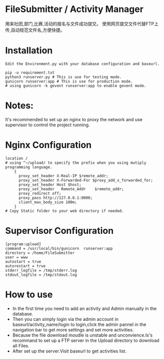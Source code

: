 # FileSubmitter / Activity Manager
用来社团,部门,比赛,活动的报名与文件成功提交。 使用网页提交文件代替FTP上传,自动规范文件名,方便快捷。


# Installation
    Edit the Environment.py with your database configuration and baseurl.

    pip -u requirement.txt
    python3 runserver.py # This is use for testing mode.
    gunicorn runserver:app # This is use for production mode.
    # using gunicorn -k gevent runserver:app to enable gevent mode.


# Notes:
It's recommended to set up an nginx to proxy the network and use supervisor to control the project running.


# Nginx Configuration

    location /  
    # using ^~/upload/ to specify the prefix when you using mutiply programming language.
        {
          proxy_set_header X-Real-IP $remote_addr;
          proxy_set_header X-Forwarded-For $proxy_add_x_forwarded_for;
          proxy_set_header Host $host;
          proxy_set_header   Remote_Addr    $remote_addr;
          proxy_redirect off;
          proxy_pass http://127.0.0.1:8000;
          client_max_body_size 100m; 
        }
    # Copy Static folder to your web directory if needed.
        
        
# Supervisor Configuration
    [program:upload]
    command = /usr/local/bin/gunicorn  runserver:app
    directory = /home/FileSubmitter
    user = www
    autostart = true
    autorestart = true
    stderr_logfile = /tmp/stderr.log
    stdout_logfile = /tmp/stdout.log

# How to use
- In the first time you need to add an activity and Admin manually in the database.
- Then you can simply login via the admin account in baseurl/activity_name/login to login,click the admin pannel in the navigation bar to get more settings and set more activities.
- Because the file download moudle is unstable and unconvience.Is's recommand to set up a FTP server in the Upload directory to download all Files.
- After set up the server.Visit baseurl to get activities list.


